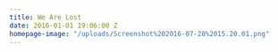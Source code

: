 ```yaml
---
title: We Are Lost
date: 2016-01-01 19:06:00 Z
homepage-image: "/uploads/Screenshot%202016-07-28%2015.20.01.png"
---
```


